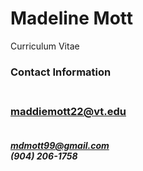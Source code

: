 # Madeline Mott
Curriculum Vitae <h3>

Contact Information<h3> <br>
maddiemott22@vt.edu<h5><br>
mdmott99@gmail.com <br>
(904) 206-1758 <br>
